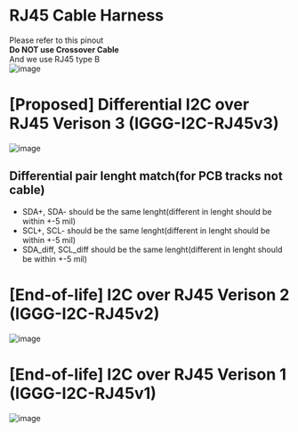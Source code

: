 # RJ45 Cable Harness
Please refer to this pinout   
**Do NOT use Crossover Cable**    
And we use RJ45 type B   
![image](https://user-images.githubusercontent.com/45313904/118519762-fbded300-b76b-11eb-9715-fc2743117bc4.png)

# [Proposed] Differential I2C over RJ45 Verison 3 (IGGG-I2C-RJ45v3)
![image](https://user-images.githubusercontent.com/45313904/126866243-8f0749e3-c62b-488f-91ed-4a2d9529751e.png)
## Differential pair lenght match(for PCB tracks not cable)
* SDA+, SDA- should be the same lenght(different in lenght should be within +-5 mil)
* SCL+, SCL- should be the same lenght(different in lenght should be within +-5 mil)
* SDA_diff, SCL_diff should be the same lenght(different in lenght should be within +-5 mil)
# [End-of-life] I2C over RJ45 Verison 2 (IGGG-I2C-RJ45v2)
![image](https://user-images.githubusercontent.com/45313904/126866324-e3b59868-dabe-4539-a916-13e792ff0021.png)

# [End-of-life] I2C over RJ45 Verison 1 (IGGG-I2C-RJ45v1)
![image](https://user-images.githubusercontent.com/45313904/126866376-24674d5a-8fe6-433e-8983-2f09bfcb9bbe.png)
